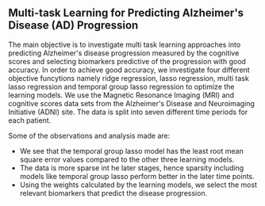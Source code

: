 ## Multi-task Learning for Predicting Alzheimer's Disease (AD) Progression

The main objective is to investigate multi task learning approaches into predicting Alzheimer's disease progression measured by the cognitive scores and selecting biomarkers predictive of the progression with good accuracy.
In order to achieve good accuracy, we investigate four different objective funcytions namely ridge regression, lasso regression, multi task lasso regression and temporal group lasso regression to optimize the learning models.
We use the Magnetic Resonance Imaging (MRI) and cognitive scores data sets from the Alzheimer's Disease and Neuroimaging Initiative (ADNI) site. The data is split into seven different time periods for each patient.

Some of the observations and analysis made are:
- We see that the temporal group lasso model has the least root mean square error values compared to the other three learning models.
- The data is more sparse int he later stages, hence sparsity including models like temporal group lasso perform better in the later time points.
- Using the weights calculated by the learning models, we select the most relevant biomarkers that predict the disease progression.
